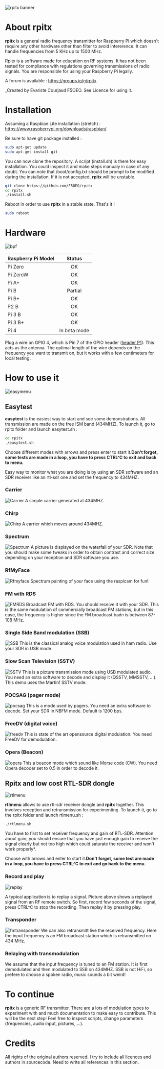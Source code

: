 ![rpitx banner](/doc/rpitxlogo.png)
# About rpitx
**rpitx** is a general radio frequency transmitter for Raspberry Pi which doesn't require any other hardware other than filter to avoid intererence. It can handle frequencies from 5 KHz up to 1500 MHz.

Rpitx is a software made for education on RF systems. It has not been tested for compliance with regulations governing transmissions of radio signals. You are responsible for using your Raspberry Pi legally.

A forum is available : https://groups.io/g/rpitx

_Created by Evariste Courjaud F5OEO. See Licence for using it.

# Installation

Assuming a Raspbian Lite installation (stretch) : https://www.raspberrypi.org/downloads/raspbian/

Be sure to have git package installed :
```sh
sudo apt-get update
sudo apt-get install git
```
You can now clone the repository. A script (install.sh) is there for easy installation. You could inspect it and make steps manualy in case of any doubt. You can note that /boot/config.txt should be prompt to be modified during the installation. If it is not accepted, **rpitx** will be unstable.  

```sh
git clone https://github.com/F5OEO/rpitx
cd rpitx
./install.sh
```
Reboot in order to use **rpitx** in a stable state.
That's it !
```sh
sudo reboot
```

# Hardware
![bpf](/doc/bpf-warning.png)

| Raspberry Pi Model   | Status  |
| ---------------------|:-------:|
| Pi Zero|OK|
| Pi ZeroW|OK|
| Pi A+|OK|
| Pi B|Partial|
| Pi B+|OK|
| P2 B|OK|
| Pi 3 B|OK|
| Pi 3 B+|OK|
| Pi 4|In beta mode|

Plug a wire on GPIO 4, which is Pin 7 of the GPIO header ([header P1](http://elinux.org/RPi_Low-level_peripherals#General_Purpose_Input.2FOutput_.28GPIO.29)). This acts as the antenna. The optimal length of the wire depends on the frequency you want to transmit on, but it works with a few centimeters for local testing.

# How to use it
![easymenu](/doc/easymenu.png)
## Easytest
**easytest** is the easiest way to start and see some demonstrations. All transmission are made on the free ISM band (434MHZ).
To launch it, go to rpitx folder and launch easytest.sh :
```sh
cd rpitx
./easytest.sh
```
Choose different modes with arrows and press enter to start it.**Don't forget, some tests are made in a loop, you have to press CTRL^C to exit and back to menu.**

Easy way to monitor what you are doing is by using an SDR software and an SDR receiver like an rtl-sdr one and set the frequency to 434MHZ.

### Carrier ### 
![Carrier](/doc/Tunerpitx.png)
A simple carrier generated at 434MHZ. 

### Chirp ### 
![Chirp](/doc/chirprpitx.png)
A carrier which moves around 434MHZ.

### Spectrum ###
![Spectrum](/doc/spectrumrpitx.png)
A picture is displayed on the waterfall of your SDR. Note that you should make some tweaks in order to obtain contrast and correct size depending on your reception and SDR software you use.

### RfMyFace ###
![Rfmyface](/doc/rfmyface.png)
Spectrum painting of your face using the raspicam for fun!

### FM with RDS ###
![FMRDS](/doc/fmrds.png)
Broadcast FM with RDS. You should receive it with your SDR. This is the same modulation of commercially broadcast FM stations, but in this case, the frequency is higher since the FM broadcast badn is between 87-108 MHz.

### Single Side Band modulation (SSB) ###
![SSB](/doc/ssbrpitx.png)
This is the classical analog voice modulation used in ham radio. Use your SDR in USB mode.

### Slow Scan Television (SSTV) ###
![SSTV](/doc/sstvrpitx.JPG)
This is a picture transmission mode using USB modulated audio. You need an extra software to decode and display it (QSSTV, MMSSTV, ...). This demo uses the Martin1 SSTV mode.


### POCSAG (pager mode) ###
![pocsag](/doc/pocsagrpitx.JPG)
This is a mode used by pagers. You need an extra software to decode. Set your SDR in NBFM mode. Default is 1200 bps.

### FreeDV (digital voice) ###
![freedv](/doc/freedvrpitx.JPG)
This is state of the art opensource digital modulation. You need FreeDV for demodulation.

### Opera (Beacon) ###
![opera](/doc/operarpitx.JPG)
This a beacon mode which sound like Morse code (CW). You need Opera decoder set to 0.5 in order to decode it.

## Rpitx and low cost RTL-SDR dongle ##
![rtlmenu](/doc/rlsdrmenu.png)

**rtlmenu** allows to use rtl-sdr receiver dongle and **rpitx** together. This involves reception and retransmission for experimenting.
To launch it, go to the rpitx folder and launch rtlmenu.sh :
```sh
./rtlmenu.sh
```
You have to first to set receiver frequency and gain of RTL-SDR. Attention about gain, you should ensure that you have just enough gain to receive the signal clearly but not too high which could saturate the receiver and won't work properly*.

Choose with arrows and enter to start it.**Don't forget, some test are made in a loop, you have to press CTRL^C to exit and go back to the menu.**


### Record and play ###
![replay](/doc/replay.png)

A typical application is to replay a signal. Picture above shows a replayed signal from an RF remote switch.
So first, record few seconds of the signal, press CTRL^C to stop the recording. Then replay it by pressing play.

### Transponder ###
![fmtransponder](/doc/fmtransponder.png)
We can also retransmitt live the received frequency. Here the input frequency is an FM broadcast station which is retransmitted on 434 MHz.

### Relaying with transmodulation ###
We assume that the input frequency is tuned to an FM station. It is first demodulated and then modulated to SSB on 434MHZ. SSB is not HiFi, so prefere to choose a spoken radio, music sounds a bit weird!


# To continue
**rpitx** is a generic RF transmitter. There are a lots of modulation types to experiment with and much documentation to make easy to contribute. This will be the next step! Feel free to inspect scripts, change parameters (frequencies, audio input, pictures, ...). 

# Credits
All rights of the original authors reserved.
I try to include all licences and authors in sourcecode. Need to write all references in this section.  
